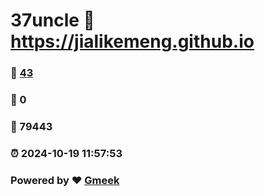 # 37uncle :link: https://jialikemeng.github.io 
### :page_facing_up: [43](https://jialikemeng.github.io/tag.html) 
### :speech_balloon: 0 
### :hibiscus: 79443 
### :alarm_clock: 2024-10-19 11:57:53 
### Powered by :heart: [Gmeek](https://github.com/Meekdai/Gmeek)
